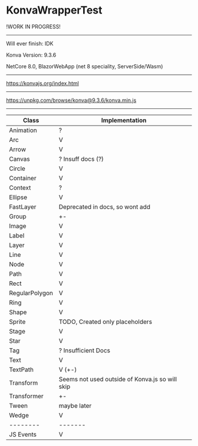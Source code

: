 # KonvaWrapperTest
!WORK IN PROGRESS!

---

Will ever finish: IDK

Konva Version: 9.3.6

NetCore 8.0, BlazorWebApp (net 8 speciality, ServerSide/Wasm)

---

https://konvajs.org/index.html

---

https://unpkg.com/browse/konva@9.3.6/konva.min.js

---

| Class      | Implementation |
|---|---|
| Animation | ? |
| Arc | V |
| Arrow | V |
| Canvas | ? Insuff docs (?) |
| Circle | V |
| Container | V |
| Context | ? |
| Ellipse | V |
| FastLayer | Deprecated in docs, so wont add |
| Group | +- |
| Image | V |
| Label | V |
| Layer | V |
| Line | V |
| Node | V |
| Path | V |
| Rect | V |
| RegularPolygon | V |
| Ring | V |
| Shape | V |
| Sprite | TODO, Created only placeholders |
| Stage | V |
| Star | V |
| Tag | ? Insufficient Docs |
| Text | V |
| TextPath | V (+-) |
| Transform | Seems not used outside of Konva.js so will skip |
| Transformer | +- |
| Tween | maybe later |
| Wedge | V |
| --------   | ------- |
| JS Events  | V       |